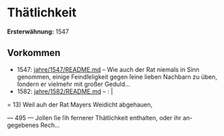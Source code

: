 # Thätlichkeit

**Ersterwähnung:** 1547

## Vorkommen
- 1547: [jahre/1547/README.md](../jahre/1547/README.md) – Wie auch der Rat niemals in Sinn genommen, einige
Feindſeligkeit gegen ſeine lieben Nachbarn zu üben, ſondern
er vielmehr mit großer Geduld...
- 1582: [jahre/1582/README.md](../jahre/1582/README.md) – : |

= 13) Weil auh der Rat Mayers Weidicht abgehauen,


— 495 —
Jollen ſie ſih fernerer Thätlichkeit enthalten, oder ihr an-
gegebenes Rech...
